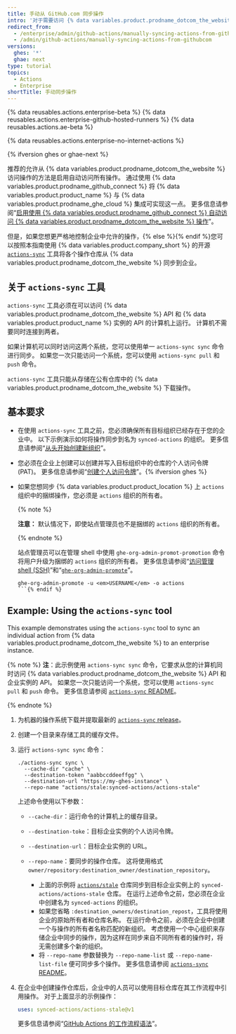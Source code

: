 ```yaml
---
title: 手动从 GitHub.com 同步操作
intro: '对于需要访问 {% data variables.product.prodname_dotcom_the_website %} 上操作的用户，您可以将特定操作同步到企业。'
redirect_from:
  - /enterprise/admin/github-actions/manually-syncing-actions-from-githubcom
  - /admin/github-actions/manually-syncing-actions-from-githubcom
versions:
  ghes: '*'
  ghae: next
type: tutorial
topics:
  - Actions
  - Enterprise
shortTitle: 手动同步操作
---
```


{% data reusables.actions.enterprise-beta %}
{% data reusables.actions.enterprise-github-hosted-runners %}
{% data reusables.actions.ae-beta %}

{% data reusables.actions.enterprise-no-internet-actions %}

{% ifversion ghes or ghae-next %}

推荐的允许从 {% data variables.product.prodname_dotcom_the_website %} 访问操作的方法是启用自动访问所有操作。 通过使用 {% data variables.product.prodname_github_connect %} 将 {% data variables.product.product_name %} 与 {% data variables.product.prodname_ghe_cloud %} 集成可实现这一点。 更多信息请参阅“[启用使用 {% data variables.product.prodname_github_connect %} 自动访问 {% data variables.product.prodname_dotcom_the_website %} 操作](/enterprise/admin/github-actions/enabling-automatic-access-to-githubcom-actions-using-github-connect)”。

但是，如果您想更严格地控制企业中允许的操作，{% else %}{% endif %}您可以按照本指南使用 {% data variables.product.company_short %} 的开源 [`actions-sync`](https://github.com/actions/actions-sync) 工具将各个操作仓库从 {% data variables.product.prodname_dotcom_the_website %} 同步到企业。

## 关于 `actions-sync` 工具

`actions-sync` 工具必须在可以访问 {% data variables.product.prodname_dotcom_the_website %} API 和 {% data variables.product.product_name %} 实例的 API 的计算机上运行。 计算机不需要同时连接到两者。

如果计算机可以同时访问这两个系统，您可以使用单一 `actions-sync sync` 命令进行同步。 如果您一次只能访问一个系统，您可以使用 `actions-sync pull` 和 `push` 命令。

`actions-sync` 工具只能从存储在公有仓库中的 {% data variables.product.prodname_dotcom_the_website %} 下载操作。

## 基本要求

* 在使用 `actions-sync` 工具之前，您必须确保所有目标组织已经存在于您的企业中。 以下示例演示如何将操作同步到名为 `synced-actions` 的组织。 更多信息请参阅“[从头开始创建新组织](/organizations/collaborating-with-groups-in-organizations/creating-a-new-organization-from-scratch)”。
* 您必须在企业上创建可以创建并写入目标组织中的仓库的个人访问令牌 (PAT)。 更多信息请参阅“[创建个人访问令牌](/github/authenticating-to-github/creating-a-personal-access-token)”。{% ifversion ghes %}
* 如果您想同步 {% data variables.product.product_location %} 上 `actions` 组织中的捆绑操作，您必须是 `actions` 组织的所有者。

  {% note %}

  **注意：** 默认情况下，即使站点管理员也不是捆绑的 `actions` 组织的所有者。

  {% endnote %}

  站点管理员可以在管理 shell 中使用 `ghe-org-admin-promot-promotion` 命令将用户升级为捆绑的 `actions` 组织的所有者。 更多信息请参阅“[访问管理 shell (SSH)](/admin/configuration/accessing-the-administrative-shell-ssh)”和“[`ghe-org-admin-promote`](/admin/configuration/command-line-utilities#ghe-org-admin-promote)”。

  ```shell
  ghe-org-admin-promote -u <em>USERNAME</em> -o actions
  ```{% endif %}

## Example: Using the `actions-sync` tool

This example demonstrates using the `actions-sync` tool to sync an individual action from {% data variables.product.prodname_dotcom_the_website %} to an enterprise instance.

{% note %}
**注**：此示例使用 `actions-sync sync` 命令，它要求从您的计算机同时访问 {% data variables.product.prodname_dotcom_the_website %} API 和企业实例的 API。 如果您一次只能访问一个系统，您可以使用 `actions-sync pull` 和 `push` 命令。 更多信息请参阅 [`actions-sync` README](https://github.com/actions/actions-sync#not-connected-instances)。

{% endnote %}

1. 为机器的操作系统下载并提取最新的 [`actions-sync` release](https://github.com/actions/actions-sync/releases)。
1. 创建一个目录来存储工具的缓存文件。
1. 运行 `actions-sync sync` 命令：

   ```shell
   ./actions-sync sync \
     --cache-dir "cache" \
     --destination-token "aabbccddeeffgg" \
     --destination-url "https://my-ghes-instance" \
     --repo-name "actions/stale:synced-actions/actions-stale"
   ```

   上述命令使用以下参数：

   * `--cache-dir`：运行命令的计算机上的缓存目录。
   * `--destination-toke`：目标企业实例的个人访问令牌。
   * `--destination-url`：目标企业实例的 URL。
   * `--repo-name`：要同步的操作仓库。 这将使用格式 `owner/repository:destination_owner/destination_repository`。

     * 上面的示例将 [`actions/stale`](https://github.com/actions/stale) 仓库同步到目标企业实例上的 `synced-actions/actions-stale` 仓库。 在运行上述命令之前，您必须在企业中创建名为 `synced-actions` 的组织。
     * 如果您省略 `:destination_owners/destination_repost`，工具将使用企业的原始所有者和仓库名称。 在运行命令之前，必须在企业中创建一个与操作的所有者名称匹配的新组织。 考虑使用一个中心组织来存储企业中同步的操作，因为这样在同步来自不同所有者的操作时，将无需创建多个新的组织。
     * 将 `--repo-name` 参数替换为 `--repo-name-list` 或 `--repo-name-list-file` 便可同步多个操作。 更多信息请参阅 [`actions-sync` README](https://github.com/actions/actions-sync#actions-sync)。
1. 在企业中创建操作仓库后，企业中的人员可以使用目标仓库在其工作流程中引用操作。 对于上面显示的示例操作：

   ```yaml
   uses: synced-actions/actions-stale@v1
   ```

   更多信息请参阅“[GitHub Actions 的工作流程语法](/actions/reference/workflow-syntax-for-github-actions#jobsjob_idstepsuses)”。
